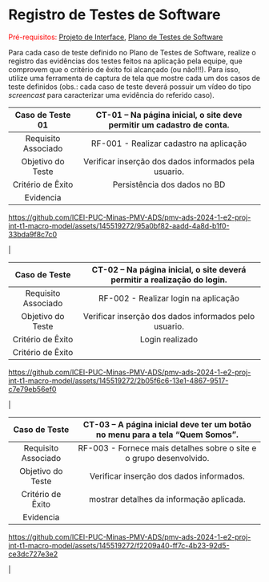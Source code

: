 # Registro de Testes de Software

<span style="color:red">Pré-requisitos: <a href="3-Projeto de Interface.md"> Projeto de Interface</a></span>, <a href="8-Plano de Testes de Software.md"> Plano de Testes de Software</a>

Para cada caso de teste definido no Plano de Testes de Software, realize o registro das evidências dos testes feitos na aplicação pela equipe, que comprovem que o critério de êxito foi alcançado (ou não!!!). Para isso, utilize uma ferramenta de captura de tela que mostre cada um dos casos de teste definidos (obs.: cada caso de teste deverá possuir um vídeo do tipo _screencast_ para caracterizar uma evidência do referido caso).

| **Caso de Teste 01** 	| **CT-01 – Na página inicial, o site deve permitir um cadastro de conta.** 	|
|:---:	|:---:	|
|	Requisito Associado 	| RF-001 - Realizar cadastro na aplicação |
| Objetivo do Teste 	| Verificar inserção dos dados informados pela usuario. |
|Critério de Êxito | Persistência dos dados no BD  |
|Evidencia | 

https://github.com/ICEI-PUC-Minas-PMV-ADS/pmv-ads-2024-1-e2-proj-int-t1-macro-model/assets/145519272/95a0bf82-aadd-4a8d-b1f0-33bda9f8c7c0

  |

| **Caso de Teste** 	| **CT-02 – Na página inicial, o site deverá permitir a realização do login.** 	   |
|:---:	|:---:	|
|	Requisito Associado 	| RF-002 - Realizar login na aplicação |
| Objetivo do Teste 	| Verificar inserção dos dados informados pelo usuario. |
|Critério de Êxito | Login realizado  |
|Critério de Êxito | 

https://github.com/ICEI-PUC-Minas-PMV-ADS/pmv-ads-2024-1-e2-proj-int-t1-macro-model/assets/145519272/2b05f6c6-13e1-4867-9517-c7e79eb56ef0

  |


| **Caso de Teste** 	| **CT-03 – A página inicial deve ter um botão no menu para a tela “Quem Somos”.** 	   |
|:---:	|:---:	|
|	Requisito Associado 	| RF-003 - Fornece mais detalhes sobre o site e o grupo desenvolvido. |
| Objetivo do Teste 	| Verificar inserção dos dados informados. |
|Critério de Êxito | mostrar detalhes da informação aplicada.  |
|Evidencia | 

https://github.com/ICEI-PUC-Minas-PMV-ADS/pmv-ads-2024-1-e2-proj-int-t1-macro-model/assets/145519272/f2209a40-ff7c-4b23-92d5-ce3dc727e3e2

  |



